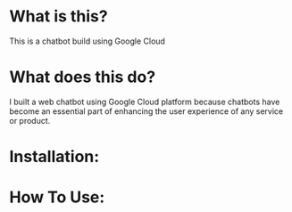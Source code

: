 # What is this?
This is a chatbot build using Google Cloud

# What does this do?
I built a web chatbot using Google Cloud platform because chatbots have become an essential part of enhancing the user experience of any service or product. 

# Installation:

# How To Use:
